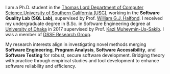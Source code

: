 <p>
  I am a Ph.D. student in the <a target="_blank" rel="noopener" href="https://www.cs.usc.edu">Thomas Lord Department of Computer Science</a>,<a target="_blank" rel="noopener" href="http://usc.edu">University of Southern California (USC)</a>, working in the <strong>Software Quality Lab (SQL Lab)</strong>, supervised by Prof. <a href="https://viterbi-web.usc.edu/~halfond/index.html" target="_blank">William G.J. Halfond</a>. I received my undergraduate degree in B.Sc. in Software Engineering degree at <a target="_blank" rel="noopener" href="https://www.du.ac.bd">University of Dhaka</a> in 2017 supervised by Prof. <a target="_blank" rel="noopener" href="https://dsse.github.io/members/"> Kazi Muheymin-Us-Sakib</a>. I was a member of <a target="_blank" rel="noopener" href="https://dsse.iit.du.ac.bd"> DSSE Research Group</a>.
</p>
<p>
  My research interests align in investigating novel methods merging <strong>Software Engineering</strong>, <strong>Program Analysis</strong>, <strong>Software Accessibility</strong>, and <strong>Software Testing</strong> for robust, secure software development. Bridging theory with practice through empirical studies and tool development to enhance software reliability and efficiency.
</p>

